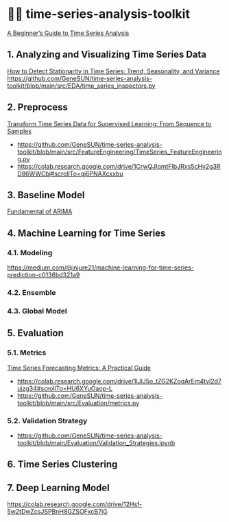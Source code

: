 # 🕵️‍♂️ time-series-analysis-toolkit
[A Beginner’s Guide to Time Series Analysis](https://medium.com/@injure21/a-beginners-guide-to-time-series-analysis-9f68a8078233)

## 1. Analyzing and Visualizing Time Series Data
[How to Detect Stationarity in Time Series: Trend, Seasonality, and Variance](https://medium.com/@injure21/how-to-detect-stationarity-in-time-series-trend-seasonality-and-variance-66c37d71b9a4) <br>
https://github.com/GeneSUN/time-series-analysis-toolkit/blob/main/src/EDA/time_series_inspectors.py


## 2. Preprocess
[Transform Time Series Data for Supervised Learning: From Sequence to Samples](https://medium.com/@injure21/transform-time-series-data-for-supervised-learning-from-sequence-to-samples-a7b12306b077)<br>
- https://github.com/GeneSUN/time-series-analysis-toolkit/blob/main/src/FeatureEngineering/TimeSeries_FeatureEngineering.py <br>
- https://colab.research.google.com/drive/1CrwQJIqmtFIbJRxs5cHv2g3RD86WWCbj#scrollTo=qj6PNAXcxxbu


## 3. Baseline Model

[Fundamental of ARIMA](https://medium.com/@injure21/arima-for-anomaly-detection-85bfdef5d585)

## 4. Machine Learning for Time Series
### 4.1. Modeling
https://medium.com/@injure21/machine-learning-for-time-series-prediction-c0136bd321a9

### 4.2. Ensemble
### 4.3. Global Model



## 5. Evaluation

### 5.1. Metrics
[Time Series Forecasting Metrics: A Practical Guide](https://medium.com/@injure21/time-series-forecasting-metrics-a-practical-guide-72bba61fc2da)
- https://colab.research.google.com/drive/1lJlJ5o_tZG2KZoqArEm4tvl2d7uizg34#scrollTo=HU6XYuOaop-L
- https://github.com/GeneSUN/time-series-analysis-toolkit/blob/main/src/Evaluation/metrics.py



### 5.2. Validation Strategy
- https://github.com/GeneSUN/time-series-analysis-toolkit/blob/main/Evaluation/Validation_Strategies.ipynb

## 6. Time Series Clustering

## 7. Deep Learning Model

https://colab.research.google.com/drive/12Hsf-5w2tDwZcsJSPBnH8GZSOFxcB7iG


